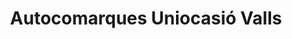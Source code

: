 ---
title: "Autocomarques Uniocasió Valls"
url: /valls/autocomarques-uniocasio-valls/
shop: coche
---